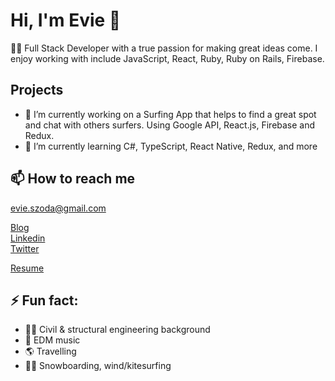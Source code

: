 # Hi, I'm Evie 👋

👩‍💻 Full Stack Developer with a true passion for making great ideas come. I enjoy working with include JavaScript, React, Ruby, Ruby on Rails, Firebase.

## Projects

- 🔭 I’m currently working on a Surfing App that helps to find a great spot and chat with others surfers. Using Google API, React.js, Firebase and Redux.
- 🌱 I’m currently learning C#, TypeScript, React Native, Redux, and more

## 📫 How to reach me

 evie.szoda@gmail.com
 
 [Blog](https://medium.com/@evelineszoda)  
 [Linkedin](https://www.linkedin.com/in/eveline-szoda)  
 [Twitter](https://twitter.com/EvelineSzoda)
 
 [Resume](https://learn.co/delightful-patch-1631/resume)
 
## ⚡ Fun fact: 
 
- 👷‍♀️ Civil & structural engineering background
- 🎹 EDM music 
- 🌎 Travelling
- 🏄‍♀️ Snowboarding, wind/kitesurfing
 
 
<!--
**ewelinaszoda/ewelinaszoda** is a ✨ _special_ ✨ repository because its `README.md` (this file) appears on your GitHub profile.

Here are some ideas to get you started:

- 🔭 I’m currently working on ...
- 🌱 I’m currently learning ...
- 👯 I’m looking to collaborate on ...
- 🤔 I’m looking for help with ...
- 💬 Ask me about ...
- 📫 How to reach me: ...
- 😄 Pronouns: ...
- ⚡ Fun fact: ...
-->

